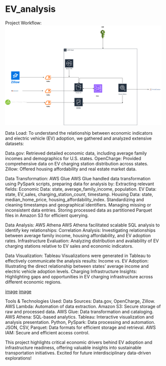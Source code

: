 # EV_analysis


Project Workflow:
![image](https://github.com/Jyothivardhana0009/EV_analysis/blob/main/EV_workflow.png)

Data Load:
To understand the relationship between economic indicators and electric vehicle (EV) adoption, we gathered and analyzed extensive datasets:

Data.gov: Retrieved detailed economic data, including average family incomes and demographics for U.S. states.
OpenCharge: Provided comprehensive data on EV charging station distribution across states.
Zillow: Offered housing affordability and real estate market data.


Data Transformation: AWS Glue
AWS Glue handled data transformation using PySpark scripts, preparing data for analysis by:
Extracting relevant fields:
  Economic Data: state, average_family_income, population.
  EV Data: state, EV_sales, charging_station_count, timestamp.
  Housing Data: state, median_home_price, housing_affordability_index.
  Standardizing and cleaning timestamps and geographical identifiers. 
  Managing missing or inconsistent data entries.
  Storing processed data as partitioned Parquet files in Amazon S3 for efficient querying.

Data Analysis: AWS Athena
AWS Athena facilitated scalable SQL analysis to identify key relationships:
  Correlation Analysis: Investigating relationships between average family income, housing affordability, and EV adoption rates.
  Infrastructure Evaluation: Analyzing distribution and availability of EV charging stations relative to EV sales and economic indicators.
  
Data Visualization: Tableau
Visualizations were generated in Tableau to effectively communicate the analysis results:
  Income vs. EV Adoption: Illustrating the direct relationship between states’ average income and electric vehicle adoption levels.
  Charging Infrastructure Insights: Highlighting gaps and opportunities in EV charging infrastructure across different economic regions.

[image](https://github.com/Jyothivardhana0009/EV_analysis/blob/main/image.png)
[image](https://github.com/Jyothivardhana0009/EV_analysis/blob/main/EV_2.jpg)

 

 Tools & Technologies Used:
   Data Sources: Data.gov, OpenCharge, Zillow.
   AWS Lambda: Automation of data extraction. 
   Amazon S3: Secure storage of raw and processed data.
   AWS Glue: Data transformation and cataloging.
   AWS Athena: SQL-based analytics.
   Tableau: Interactive visualization and analysis presentation.
   Python, PySpark: Data processing and automation.
   JSON, CSV, Parquet: Data formats for efficient storage and retrieval.
   AWS IAM: Secure and efficient access control.

This project highlights critical economic drivers behind EV adoption and infrastructure readiness, offering valuable insights into sustainable transportation initiatives. Excited for future interdisciplinary data-driven explorations!

